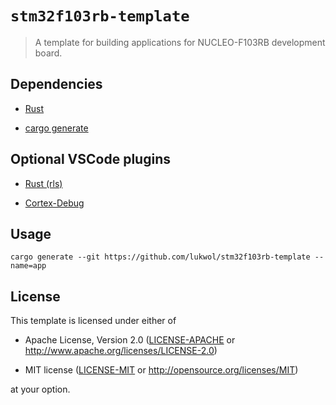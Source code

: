 # `stm32f103rb-template`

> A template for building applications for NUCLEO-F103RB development board.

## Dependencies

- [Rust](https://rustup.rs/)

- [cargo generate](https://github.com/ashleygwilliams/cargo-generate)

## Optional VSCode plugins

- [Rust (rls)](https://marketplace.visualstudio.com/items?itemName=rust-lang.rust)

- [Cortex-Debug](https://marketplace.visualstudio.com/items?itemName=marus25.cortex-debug)

## Usage

`cargo generate --git https://github.com/lukwol/stm32f103rb-template --name=app`

## License

This template is licensed under either of

- Apache License, Version 2.0 ([LICENSE-APACHE](LICENSE-APACHE) or
  http://www.apache.org/licenses/LICENSE-2.0)

- MIT license ([LICENSE-MIT](LICENSE-MIT) or http://opensource.org/licenses/MIT)

at your option.
